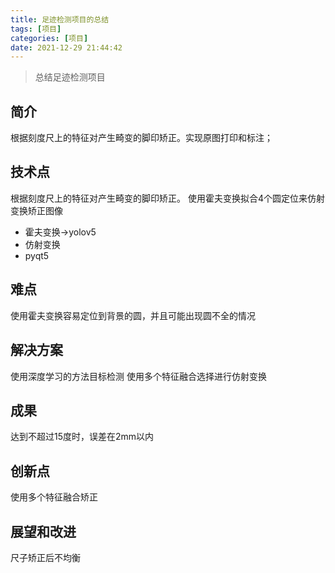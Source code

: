 ```yaml
---
title: 足迹检测项目的总结
tags: [项目]
categories: [项目]
date: 2021-12-29 21:44:42
---
```


> 总结足迹检测项目

## 简介
根据刻度尺上的特征对产生畸变的脚印矫正。实现原图打印和标注；

## 技术点
根据刻度尺上的特征对产生畸变的脚印矫正。
使用霍夫变换拟合4个圆定位来仿射变换矫正图像
- 霍夫变换->yolov5
- 仿射变换
- pyqt5

## 难点
使用霍夫变换容易定位到背景的圆，并且可能出现圆不全的情况
## 解决方案
使用深度学习的方法目标检测
使用多个特征融合选择进行仿射变换
## 成果
达到不超过15度时，误差在2mm以内
## 创新点
使用多个特征融合矫正
## 展望和改进
尺子矫正后不均衡

